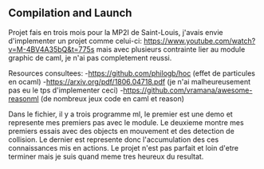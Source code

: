## Compilation and Launch

Projet fais en trois mois pour la MP2I de Saint-Louis, j'avais envie d'implementer un projet comme celui-ci: https://www.youtube.com/watch?v=M-4BV4A35bQ&t=775s
mais avec plusieurs contrainte lier au module graphic de caml, je n'ai pas completement reussi.

Resources consultees:
	-https://github.com/philogb/hoc (effet de particules en ocaml)
	-https://arxiv.org/pdf/1806.04718.pdf (je n'ai malheureusement pas eu le tps d'implementer ceci)
	-https://github.com/vramana/awesome-reasonml (de nombreux jeux code en caml et reason)


Dans le fichier, il y a trois programme ml, le premier est une demo et represente mes premiers pas avec le module.
Le deuxieme montre mes premiers essais avec des objects en mouvement et des detection de collision.
Le dernier est represente donc l'accumulation des ces connaissances mis en actions. Le projet n'est pas parfait et loin d'etre terminer mais je suis quand meme tres heureux 
du resultat.